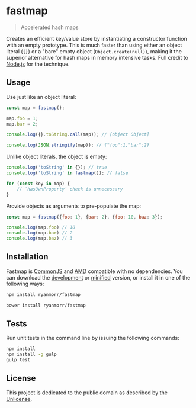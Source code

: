 # fastmap

> Accelerated hash maps

Creates an efficient key/value store by instantiating a constructor function with an empty prototype. This is much faster than using either an object literal (`{}`) or a "bare" empty object (`Object.create(null)`), making it the superior alternative for hash maps in memory intensive tasks. Full credit to [Node.js](https://github.com/nodejs/node/blob/983775d457a8022c271488a9eaac56caf8944aed/lib/events.js#L5) for the technique.

## Usage

Use just like an object literal:

``` javascript
const map = fastmap();

map.foo = 1;
map.bar = 2;

console.log({}.toString.call(map)); // [object Object]

console.log(JSON.stringify(map)); // {"foo":1,"bar":2}
```

Unlike object literals, the object is empty:

``` javascript
console.log('toString' in {}); // true
console.log('toString' in fastmap()); // false

for (const key in map) {
    // `hasOwnProperty` check is unnecessary
}
```

Provide objects as arguments to pre-populate the map:

``` javascript
const map = fastmap({foo: 1}, {bar: 2}, {foo: 10, baz: 3});

console.log(map.foo) // 10
console.log(map.bar) // 2
console.log(map.baz) // 3
```

## Installation

Fastmap is [CommonJS](http://www.commonjs.org/) and [AMD](https://github.com/amdjs/amdjs-api/wiki/AMD) compatible with no dependencies. You can download the [development](http://github.com/ryanmorr/fastmap/raw/master/dist/fastmap.js) or [minified](http://github.com/ryanmorr/fastmap/raw/master/dist/fastmap.min.js) version, or install it in one of the following ways:

``` sh
npm install ryanmorr/fastmap

bower install ryanmorr/fastmap
```

## Tests

Run unit tests in the command line by issuing the following commands:

``` sh
npm install
npm install -g gulp
gulp test
```

## License

This project is dedicated to the public domain as described by the [Unlicense](http://unlicense.org/).